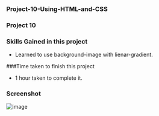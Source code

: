 ### Project-10-Using-HTML-and-CSS

### Project 10

 ### Skills Gained in this project
- Learned to use background-image with lienar-gradient.

###Time taken to finish this project
- 1 hour taken to complete it.

### Screenshot

![image](https://user-images.githubusercontent.com/65283278/185747905-6705fefe-1658-4984-a70e-c0541308d392.png)

